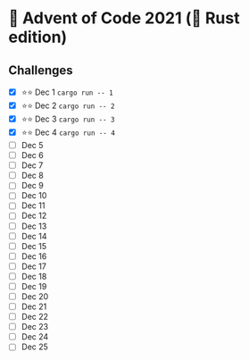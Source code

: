 # 🎄 Advent of Code 2021 (🦀 Rust edition)

## Challenges

- [x] ⭐⭐ Dec 1 `cargo run -- 1`
- [x] ⭐⭐ Dec 2 `cargo run -- 2`
- [x] ⭐⭐ Dec 3 `cargo run -- 3`
- [x] ⭐⭐ Dec 4 `cargo run -- 4`
- [ ] Dec 5
- [ ] Dec 6
- [ ] Dec 7
- [ ] Dec 8
- [ ] Dec 9
- [ ] Dec 10
- [ ] Dec 11
- [ ] Dec 12
- [ ] Dec 13
- [ ] Dec 14
- [ ] Dec 15
- [ ] Dec 16
- [ ] Dec 17
- [ ] Dec 18
- [ ] Dec 19
- [ ] Dec 20
- [ ] Dec 21
- [ ] Dec 22
- [ ] Dec 23
- [ ] Dec 24
- [ ] Dec 25
